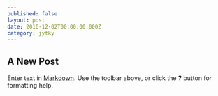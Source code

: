 ```yaml
---
published: false
layout: post
date: 2016-12-02T00:00:00.000Z
category: jytky
---
```



## A New Post

Enter text in [Markdown](http://daringfireball.net/projects/markdown/). Use the toolbar above, or click the **?** button for formatting help.
